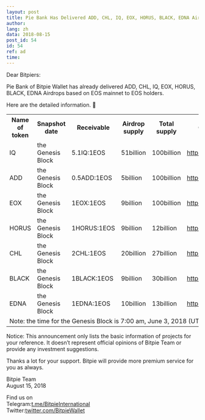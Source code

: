 ```yaml
---
layout: post
title: Pie Bank Has Delivered ADD, CHL, IQ, EOX, HORUS, BLACK, EDNA Airdrops
author: 
lang: zh
data: 2018-08-15
post_id: 54
id: 54
ref: ad
time: 
---
```


Dear Bitpiers:

Pie Bank of Bitpie Wallet has already delivered ADD, CHL, IQ, EOX, HORUS, BLACK, EDNA Airdrops based on EOS mainnet to EOS holders.

Here are the detailed information.

<table class="table table-content" border="0" cellspacing="0" cellpadding="0">
<tr><th>Name of token </th><th>Snapshot date</th><th>Receivable</th><th> Airdrop supply</th><th>Total supply</th><th>Official website
</th></tr>
<tr><td>IQ</td><td>the Genesis Block</td> <td> 5.1IQ:1EOS </td><td>51billion</td><td> 100billion </td><td><a href="https://everipedia.org/" target="_blank">https://everipedia.org/</a></td></tr> 
<tr><td>ADD</td><td>the Genesis Block</td> <td> 0.5ADD:1EOS </td><td>5billion</td><td> 100billion </td><td><a href="https://eosadd.com/" target="_blank">https://eosadd.com/</a></td></tr> 
<tr><td>EOX</td><td>the Genesis Block</td> <td> 1EOX:1EOS </td><td>9billion</td><td> 100billion </td><td><a href="https://www.eoxlab.io/" target="_blank">https://www.eoxlab.io</a></td></tr>
<tr><td>HORUS</td><td>the Genesis Block</td> <td> 1HORUS:1EOS </td><td>9billion</td><td> 12billion </td><td><a href="http://www.horuspay.io" target="_blank">http://www.horuspay.io</a></td></tr>
<tr><td>CHL</td><td>the Genesis Block</td> <td> 2CHL:1EOS </td><td>20billion</td><td> 27billion </td><td><a href="http://challengedapp.io/" target="_blank">http://challengedapp.io/</a></td></tr>
<tr><td>BLACK</td><td>the Genesis Block</td> <td>1BLACK:1EOS </td><td>9billion</td><td> 30billion </td><td><a href="https://eosblack.io/" target="_blank">https://eosblack.io/</a></td></tr>
<tr><td>EDNA</td><td>the Genesis Block</td> <td>1EDNA:1EOS </td><td>10billion</td><td> 13billion </td><td><a href="https://edna.life/" target="_blank">https://edna.life/</a></td></tr>
<tr><td colspan="6">Note: the time for the Genesis Block is 7:00 am, June 3, 2018 (UTC+8).
</td></tr>
</table>

Notice: This announcement only lists the basic information of projects for your reference. It doesn’t represent official opinions of Bitpie Team or provide any investment suggestions.

Thanks a lot for your support. Bitpie will provide more premium service for you as always.


Bitpie Team<br/>
August 15, 2018

Find us on<br/>
Telegram:<a href="https://t.me/BitpieInternational" target="_blank">t.me/BitpieInternational</a><br/>
Twitter:<a href="https://twitter.com/BitpieWallet" target="_blank">twitter.com/BitpieWallet</a>

<style>
.content-p{
width:70%;
}
@media(max-width:768px){
.content-p{
overflow-x:auto;
}
.table-content{
    width:700px;
}
}
</style>

